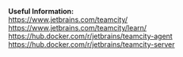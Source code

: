 **Useful Information:** <br />
https://www.jetbrains.com/teamcity/ <br />
https://www.jetbrains.com/teamcity/learn/ <br />
https://hub.docker.com/r/jetbrains/teamcity-agent <br />
https://hub.docker.com/r/jetbrains/teamcity-server
